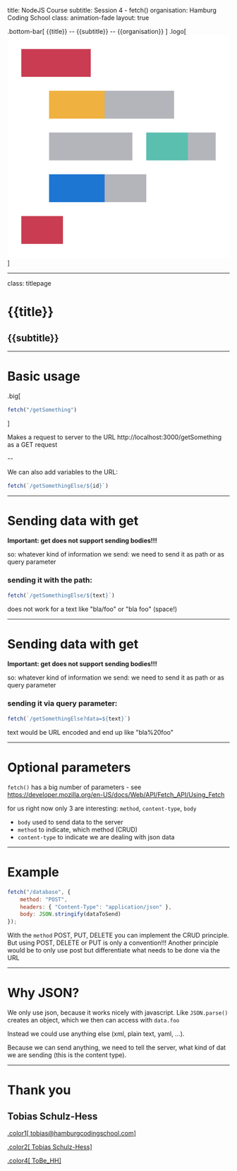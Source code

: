 title: NodeJS Course
subtitle: Session 4 - fetch()
organisation: Hamburg Coding School
class: animation-fade
layout: true

<!-- This is a presentation using backslide to convert the markdown into slides.
     See https://github.com/sinedied/backslide for more details.
     Run backslide as a docker via
     docker run --rm --init -p 4100:4100 -v $PWD:/src registry.gitlab.com/mpolitze/backslide-docker:latest serve -s -p 4100
-->

<!-- This slide will serve as the base layout for all your slides -->

.bottom-bar[
{{title}} -- {{subtitle}} -- {{organisation}}
]
.logo[![logo](slide_images/hcs_mid_32x.png)]

---

class: titlepage

# {{title}}

## {{subtitle}}


---

<h1>Basic usage</h1>

.big[
```javascript
fetch("/getSomething")
```
]

Makes a request to server to the URL http://localhost:3000/getSomething as a GET request

--

We can also add variables to the URL:
```javascript
fetch(`/getSomethingElse/${id}`)
```

---

# Sending data with get

**Important: get does not support sending bodies!!!**

so: whatever kind of information we send: we need to send it as path or as query parameter

### sending it with the path:
```javascript
fetch(`/getSomethingElse/${text}`) 
```
does not work for a text like "bla/foo" or "bla foo" (space!)

---

# Sending data with get

**Important: get does not support sending bodies!!!**

so: whatever kind of information we send: we need to send it as path or as query parameter

### sending it via query parameter:
```javascript
fetch(`/getSomethingElse?data=${text}`) 
```
text would be URL encoded and end up like "bla%20foo" 

---

# Optional parameters

`fetch()` has a big number of parameters - see https://developer.mozilla.org/en-US/docs/Web/API/Fetch_API/Using_Fetch

for us right now only 3 are interesting: `method`, `content-type`, `body`

- `body` used to send data to the server
- `method` to indicate, which method (CRUD)
- `content-type` to indicate we are dealing with json data

---

# Example

```javascript
fetch("/database", {
    method: "POST",
    headers: { "Content-Type": "application/json" },
    body: JSON.stringify(dataToSend)
});
```

With the `method` POST, PUT, DELETE you can implement the CRUD principle.
But using POST, DELETE or PUT is only a convention!!!
Another principle would be to only use post but differentiate what needs to be done via the URL

---

# Why JSON?

We only use json, because it works nicely with javascript.
Like `JSON.parse()` creates an object, which we then can access with `data.foo`

Instead we could use anything else (xml, plain text, yaml, ...).

Because we can send anything, we need to tell the server, what kind of dat we are sending
(this is the content type).


---

# Thank you

## Tobias Schulz-Hess

[.color1[<i class="fas fa-envelope"></i> tobias@hamburgcodingschool.com]](mailto:tobias@hamburgcodingschool.com)

[.color2[<i class="fab fa-slack"></i> Tobias Schulz-Hess]](https://hamburgcodingschool.slack.com/archives/D026E6LB0PN)

[.color4[<i class="fab fa-twitter"></i> ToBe_HH]](https://twitter.com/ToBe_HH)
